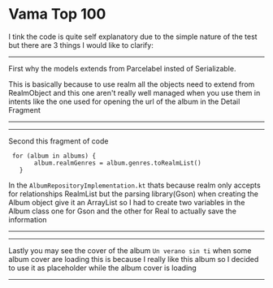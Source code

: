 # Vama Top 100

I tink the code is quite self explanatory due to the simple nature of the test but there are 3 things I would like to clarify:

---
 First why the models extends from Parcelabel insted of Serializable.

 This is basically because to use realm all the objects need to extend from RealmObject and this one aren't really well managed when you use them in intents like the one used for opening the url of the album in the Detail Fragment

---

---
 Second this fragment of code
 

 ```
  for (album in albums) {
        album.realmGenres = album.genres.toRealmList()
    }
 ```
In the `AlbumRepositoryImplementation.kt` thats because realm only accepts for relationships RealmList but the parsing library(Gson) when creating the Album object give it an ArrayList so I had to create two variables in the Album class one for Gson and the other for Real to actually save the information

---

---
Lastly you may see the cover of the album `Un verano sin ti` when some album cover are loading this is because I really like this album
so I decided to use it as placeholder while the album cover is loading

---

